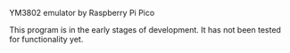 YM3802 emulator by Raspberry Pi Pico

This program is in the early stages of development. It has not been tested for functionality yet.